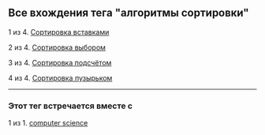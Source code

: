 ## Все вхождения тега "алгоритмы сортировки"

1 из 4. [Сортировка вставками](./2020-12-20_computer_science_insertion_sort.md)

2 из 4. [Сортировка выбором](./2020-12-20_computer_science_selection_sort.md)

3 из 4. [Сортировка подсчётом](./2020-12-20_computer_science_counting_sort.md)

4 из 4. [Сортировка пузырьком](./2020-12-20_computer_science_bubble_sort.md)

---

### Этот тег встречается вместе с

1 из 1. [computer science](./meta_computer_science.md)

